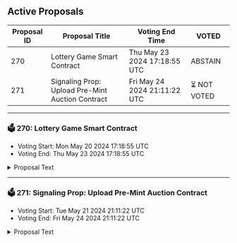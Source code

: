 ## Active Proposals

| Proposal ID | Proposal Title | Voting End Time | VOTED |
|-------------|----------------|-----------------|-------|
| 270 | Lottery Game Smart Contract | Thu May 23 2024 17:18:55 UTC | ABSTAIN |
| 271 | Signaling Prop: Upload Pre-Mint Auction Contract | Fri May 24 2024 21:11:22 UTC | ⏳ NOT VOTED |

---

### 🗳 270: Lottery Game Smart Contract
- Voting Start: Mon May 20 2024 17:18:55 UTC
- Voting End: Thu May 23 2024 17:18:55 UTC

<details>
<summary>Proposal Text</summary>
 
Lottery Game Smart Contract for emberplay.xyzn
</details>

---

### 🗳 271: Signaling Prop: Upload Pre-Mint Auction Contract
- Voting Start: Tue May 21 2024 21:11:22 UTC
- Voting End: Fri May 24 2024 21:11:22 UTC

<details>
<summary>Proposal Text</summary>
 
Similar to Nouns DAO on Ethereum, this contract allows bids on curated pre-mint NFTs (IPFS links) daily which are then appended to the overall NFT collection.nnhttps://commonwealth.im/stargaze/discussion/16652-premint-auction-contract
</details>
